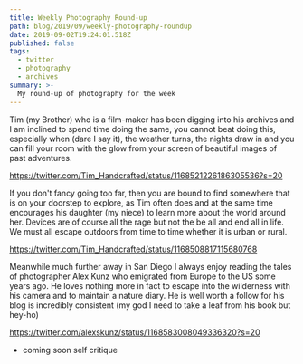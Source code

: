 ```yaml
---
title: Weekly Photography Round-up
path: blog/2019/09/weekly-photography-roundup
date: 2019-09-02T19:24:01.518Z
published: false
tags:
  - twitter
  - photography
  - archives
summary: >-
  My round-up of photography for the week
---
```


Tim (my Brother) who is a film-maker has been digging into his archives and I am inclined to spend time doing the same, you cannot beat doing this, especially when (dare I say it), the weather turns, the nights draw in and you can fill your room with the glow from your screen of beautiful images of past adventures.

https://twitter.com/Tim_Handcrafted/status/1168521226186305536?s=20

If you don't fancy going too far, then you are bound to find somewhere that is on your doorstep to explore, as Tim often does and at the same time encourages his daughter (my niece) to learn more about the world around her. Devices are of course all the rage but not the be all and end all in life. We must all escape outdoors from time to time whether it is urban or rural.

https://twitter.com/Tim_Handcrafted/status/1168508817115680768

Meanwhile much further away in San Diego I always enjoy reading the tales of photographer Alex Kunz who emigrated from Europe to the US some years ago. He loves nothing more in fact to escape into the wilderness with his camera and to maintain a nature diary. He is well worth a follow for his blog is incredibly consistent (my god I need to take a leaf from his book but hey-ho)

https://twitter.com/alexskunz/status/1168583008049336320?s=20

- coming soon self critique


